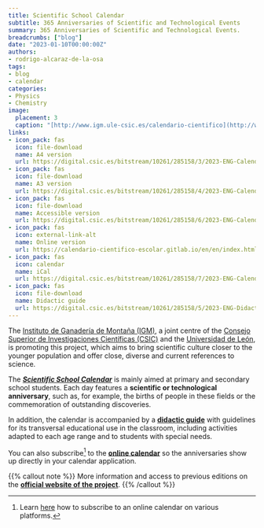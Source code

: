 ```yaml
---
title: Scientific School Calendar
subtitle: 365 Anniversaries of Scientific and Technological Events
summary: 365 Anniversaries of Scientific and Technological Events.
breadcrumbs: ["blog"]
date: "2023-01-10T00:00:00Z"
authors:
- rodrigo-alcaraz-de-la-osa
tags:
- blog
- calendar
categories:
- Physics
- Chemistry
image:
  placement: 3  
  caption: "[http://www.igm.ule-csic.es/calendario-cientifico](http://www.igm.ule-csic.es/calendario-cientifico)"
links:
- icon_pack: fas
  icon: file-download
  name: A4 version
  url: https://digital.csic.es/bitstream/10261/285158/3/2023-ENG-Calendar-impresion-A4.pdf
- icon_pack: fas
  icon: file-download
  name: A3 version
  url: https://digital.csic.es/bitstream/10261/285158/4/2023-ENG-Calendario-impresion-A3-folleto.pdf
- icon_pack: fas
  icon: file-download
  name: Accessible version
  url: https://digital.csic.es/bitstream/10261/285158/6/2023-ENG-Calendario-formato-accesible.docx
- icon_pack: fas
  icon: external-link-alt
  name: Online version
  url: https://calendario-cientifico-escolar.gitlab.io/en/en/index.html
- icon_pack: fas
  icon: calendar
  name: iCal
  url: https://digital.csic.es/bitstream/10261/285158/7/2023-ENG-Calendar-online.ical
- icon_pack: fas
  icon: file-download
  name: Didactic guide
  url: https://digital.csic.es/bitstream/10261/285158/5/2023-ENG-Didactic-guide.pdf
---
```


The [Instituto de Ganadería de Montaña (IGM)](http://www.igm.ule-csic.es), a joint centre of the [Consejo Superior de Investigaciones Científicas (CSIC)](https://www.csic.es/en) and the [Universidad de León](https://www.unileon.es), is promoting this project, which aims to bring scientific culture closer to the younger population and offer close, diverse and current references to science.

The [***Scientific School Calendar***](http://www.igm.ule-csic.es/calendario-cientifico) is mainly aimed at primary and secondary school students. Each day features a **scientific or technological anniversary**, such as, for example, the births of people in these fields or the commemoration of outstanding discoveries.

In addition, the calendar is accompanied by a [**didactic guide**](https://digital.csic.es/bitstream/10261/285158/5/2023-ENG-Didactic-guide.pdf) with guidelines for its transversal educational use in the classroom, including activities adapted to each age range and to students with special needs.

You can also subscribe[^1] to the [**online calendar**](https://digital.csic.es/bitstream/10261/285158/7/2023-ENG-Calendar-online.ical) so the anniversaries show up directly in your calendar application.

[^1]: Learn [here](https://schulichmeds.com/sites/default/files/Documents/Calendar%20Subscription%20Instructions.pdf) how to subscribe to an online calendar on various platforms.

{{% callout note %}}
More information and access to previous editions on the [**official website of the project**](http://www.igm.ule-csic.es/calendario-cientifico).
{{% /callout %}}